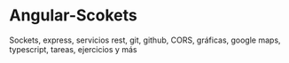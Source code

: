 # Angular-Scokets
Sockets, express, servicios rest, git, github, CORS, gráficas, google maps, typescript, tareas, ejercicios y más
